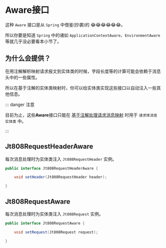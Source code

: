 # Aware接口

这种 `Aware` 接口是从 `Spring` 中借鉴(抄袭)的 :joy::joy::joy::joy::joy::joy:。

所以你要是知道 `Spring` 中的诸如 `ApplicationContextAware`、`EnvironmentAware` 等就几乎没必要看本小节了。

## 为什么会提供？

在用注解解析映射请求报文到实体类的时候，字段长度等的计算可能会依赖于消息头中的一些属性。

所以在基于注解的实体类映射时，你可以给实体类实现这些接口以自动注入一些其他信息。

::: danger 注意

目前为止，这些**Aware**接口只能在 [基于注解处理请求消息映射](../annotation-based-dev/req-msg-mapping.md#jt808requestbody) 时用于 `请求体消息实体类` 中。

:::

## Jt808RequestHeaderAware

每次消息处理时为实体类注入 `Jt808RequestHeader` 实例。

```java
public interface Jt808RequestHeaderAware {

    void setHeader(Jt808RequestHeader header);

}
```

## Jt808RequestAware

每次消息处理时为实体类注入 `Jt808Request` 实例。

```java
public interface Jt808RequestAware {

    void setRequest(Jt808Request request);

}
```


